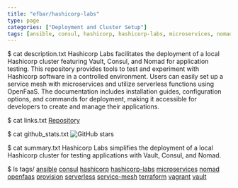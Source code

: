 ```yaml
---
title: "efbar/hashicorp-labs"
type: page
categories: ["Deployment and Cluster Setup"]
tags: [ansible, consul, hashicorp, hashicorp-labs, microservices, nomad, openfaas, provision, serverless, service-mesh, terraform, vagrant, vault]
---
```


$ cat description.txt
Hashicorp Labs facilitates the deployment of a local Hashicorp cluster featuring Vault, Consul, and Nomad for application testing. This repository provides tools to test and experiment with Hashicorp software in a controlled environment. Users can easily set up a service mesh with microservices and utilize serverless functions using OpenFaaS. The documentation includes installation guides, configuration options, and commands for deployment, making it accessible for developers to create and manage their applications.

$ cat links.txt
[Repository](https://github.com/efbar/hashicorp-labs)

$ cat github_stats.txt
![GitHub stars](https://img.shields.io/github/stars/efbar/hashicorp-labs?style=social)


$ cat summary.txt
Hashicorp Labs simplifies the deployment of a local Hashicorp cluster for testing applications with Vault, Consul, and Nomad.


$ ls tags/
[ansible](/tags/ansible/)
[consul](/tags/consul/)
[hashicorp](/tags/hashicorp/)
[hashicorp-labs](/tags/hashicorp-labs/)
[microservices](/tags/microservices/)
[nomad](/tags/nomad/)
[openfaas](/tags/openfaas/)
[provision](/tags/provision/)
[serverless](/tags/serverless/)
[service-mesh](/tags/service-mesh/)
[terraform](/tags/terraform/)
[vagrant](/tags/vagrant/)
[vault](/tags/vault/)
